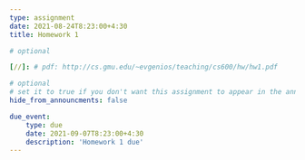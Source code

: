 ```yaml
---
type: assignment
date: 2021-08-24T8:23:00+4:30
title: Homework 1

# optional 

[//]: # pdf: http://cs.gmu.edu/~evgenios/teaching/cs600/hw/hw1.pdf

# optional
# set it to true if you don't want this assignment to appear in the announcements section
hide_from_announcments: false

due_event: 
    type: due
    date: 2021-09-07T8:23:00+4:30
    description: 'Homework 1 due'
---
```

